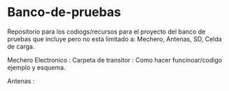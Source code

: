 # Banco-de-pruebas

Repositorio para los codiogs/recursos para el proyecto del banco de pruebas que incluye pero no esta limitado a: Mechero, Antenas, SD, Celda de carga.

Mechero Electronico : 
  Carpeta de transitor : Como hacer funcinoar/codigo ejemplo y esquema.

Antenas :
